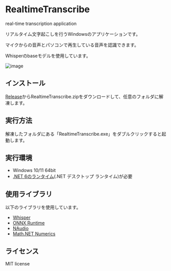# RealtimeTranscribe
real-time transcription application

リアルタイム文字起こしを行うWindowsのアプリケーションです。

マイクからの音声とパソコンで再生している音声を認識できます。

Whisperのbaseモデルを使用しています。

![image](https://user-images.githubusercontent.com/7104722/215273234-615a9cc2-d121-4c09-814e-9c3193b38d4d.png)

## インストール
[Release](https://github.com/TadaoYamaoka/RealtimeTranscribe/releases)からRealtimeTranscribe.zipをダウンロードして、任意のフォルダに解凍します。

## 実行方法
解凍したフォルダにある「RealtimeTranscribe.exe」をダブルクリックすると起動します。

## 実行環境
- Windows 10/11 64bit
- [.NET 6のランタイム](https://dotnet.microsoft.com/ja-jp/download/dotnet/6.0)(.NET デスクトップ ランタイム)が必要

## 使用ライブラリ
以下のライブラリを使用しています。
* [Whisper](https://github.com/openai/whisper)
* [ONNX Runtime](https://github.com/Microsoft/onnxruntime)
* [NAudio](https://github.com/naudio/NAudio)
* [Math.NET Numerics](https://numerics.mathdotnet.com/)

## ライセンス
MIT license
